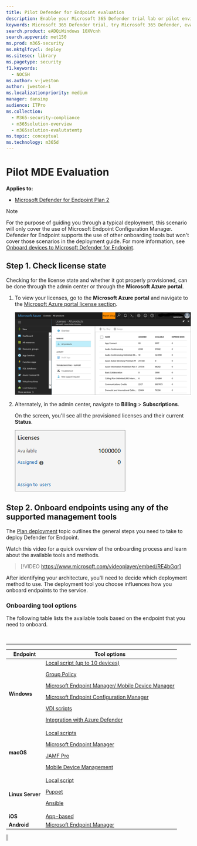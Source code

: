 ```yaml
---
title: Pilot Defender for Endpoint evaluation
description: Enable your Microsoft 365 Defender trial lab or pilot environment.
keywords: Microsoft 365 Defender trial, try Microsoft 365 Defender, evaluate Microsoft 365 Defender, Microsoft 365 Defender evaluation lab, Microsoft 365 Defender pilot, cyber security, advanced persistent threat, enterprise security, devices, device, identity, users, data, applications, incidents, automated investigation and remediation, advanced hunting
search.product: eADQiWindows 10XVcnh
search.appverid: met150
ms.prod: m365-security
ms.mktglfcycl: deploy
ms.sitesec: library
ms.pagetype: security
f1.keywords:
  - NOCSH
ms.author: v-jweston
author: jweston-1
ms.localizationpriority: medium
manager: dansimp
audience: ITPro
ms.collection:
  - M365-security-compliance
  - m365solution-overview
  - m365solution-evalutatemtp
ms.topic: conceptual
ms.technology: m365d
---
```


# Pilot MDE Evaluation

**Applies to:**
- [Microsoft Defender for Endpoint Plan 2](https://go.microsoft.com/fwlink/?linkid=2154037)

> [!NOTE]
> For the purpose of guiding you through a typical deployment, this scenario will only cover the use of Microsoft Endpoint Configuration Manager. Defender for Endpoint supports the use of other onboarding tools but won't cover those scenarios in the deployment guide. For more information, see [Onboard devices to Microsoft Defender for Endpoint](onboard-configure.md).

## Step 1. Check license state

Checking for the license state and whether it got properly provisioned, can be done through the admin center or through the **Microsoft Azure portal**.

1. To view your licenses, go to the **Microsoft Azure portal** and navigate to the [Microsoft Azure portal license section](https://portal.azure.com/#blade/Microsoft_AAD_IAM/LicensesMenuBlade/Products).

   ![Image of Azure Licensing page.](images/atp-licensing-azure-portal.png)

1. Alternately, in the admin center, navigate to **Billing** \> **Subscriptions**.

    On the screen, you'll see all the provisioned licenses and their current **Status**.

    ![Image of billing licenses.](images/atp-billing-subscriptions.png)

## Step 2. Onboard endpoints using any of the supported management tools

The [Plan deployment](deployment-strategy.md) topic outlines the general steps you need to take to deploy Defender for Endpoint.

Watch this video for a quick overview of the onboarding process and learn about the available tools and methods.

> [!VIDEO https://www.microsoft.com/videoplayer/embed/RE4bGqr]

After identifying your architecture, you'll need to decide which deployment method to use. The deployment tool you choose influences how you onboard endpoints to the service.

### Onboarding tool options

The following table lists the available tools based on the endpoint that you need to onboard.

<br>

****

|Endpoint|Tool options|
|---|---|
|**Windows**|[Local script (up to 10 devices)](../defender-endpoint/configure-endpoints-script.md) <p> [Group Policy](../defender-endpoint/configure-endpoints-gp.md) <p> [Microsoft Endpoint Manager/ Mobile Device Manager](../defender-endpoint/configure-endpoints-mdm.md) <p> [Microsoft Endpoint Configuration Manager](../defender-endpoint/configure-endpoints-sccm.md) <p> [VDI scripts](../defender-endpoint/configure-endpoints-vdi.md) <p> [Integration with Azure Defender](../defender-endpoint/configure-server-endpoints.md#integration-with-azure-defender)|
|**macOS**|[Local scripts](../defender-endpoint/mac-install-manually.md) <p> [Microsoft Endpoint Manager](../defender-endpoint/mac-install-with-intune.md) <p> [JAMF Pro](../defender-endpoint/mac-install-with-jamf.md) <p> [Mobile Device Management](../defender-endpoint/mac-install-with-other-mdm.md)|
|**Linux Server**|[Local script](../defender-endpoint/linux-install-manually.md) <p> [Puppet](../defender-endpoint/linux-install-with-puppet.md) <p> [Ansible](../defender-endpoint/linux-install-with-ansible.md)|
|**iOS**|[App-based](../defender-endpoint/ios-install.md)|
|**Android**|[Microsoft Endpoint Manager](../defender-endpoint/android-intune.md)|
|
